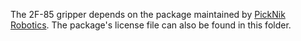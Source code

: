 The 2F-85 gripper depends on the package maintained by [PickNik Robotics](https://github.com/PickNikRobotics/ros2_robotiq_gripper).
The package's license file can also be found in this folder.
